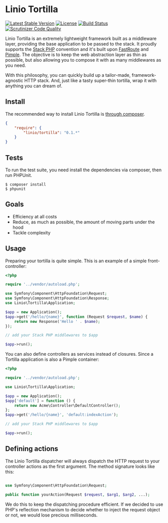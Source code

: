 Linio Tortilla
==============
[![Latest Stable Version](https://poser.pugx.org/linio/tortilla/v/stable.svg)](https://packagist.org/packages/linio/tortilla) [![License](https://poser.pugx.org/linio/tortilla/license.svg)](https://packagist.org/packages/linio/tortilla) [![Build Status](https://secure.travis-ci.org/LinioIT/tortilla.png)](http://travis-ci.org/LinioIT/tortilla) [![Scrutinizer Code Quality](https://scrutinizer-ci.com/g/LinioIT/tortilla/badges/quality-score.png?b=master)](https://scrutinizer-ci.com/g/LinioIT/tortilla/?branch=master)

Linio Tortilla is an extremely lightweight framework built as a middleware layer, providing the base application to be passed to the stack. It proudly supports the [Stack PHP](http://stackphp.com) convention and it's built upon [FastRoute](https://github.com/nikic/FastRoute) and [Pimple](http://pimple.sensiolabs.org). The objective is to keep the web abstraction layer as thin as possible, but also allowing you to compose it with as many middlewares as you need.

With this philosophy, you can quickly build up a tailor-made, framework-agnostic HTTP stack. And, just like a tasty super-thin tortilla, wrap it with anything you can dream of.

Install
-------

The recommended way to install Linio Tortilla is [through composer](http://getcomposer.org).

```JSON
{
    "require": {
        "linio/tortilla": "0.1.*"
    }
}
```

Tests
-----

To run the test suite, you need install the dependencies via composer, then
run PHPUnit.

    $ composer install
    $ phpunit

Goals
-----

* Efficiency at all costs
* Reduce, as much as possible, the amount of moving parts under the hood
* Tackle complexity

Usage
-----

Preparing your tortilla is quite simple. This is an example of a simple front-controller:

```php
<?php

require '../vendor/autoload.php';

use Symfony\Component\HttpFoundation\Request;
use Symfony\Component\HttpFoundation\Response;
use Linio\Tortilla\Application;

$app = new Application();
$app->get('/hello/{name}', function (Request $request, $name) {
    return new Response('Hello ' . $name);
});

// add your Stack PHP middlewares to $app

$app->run();
```

You can also define controllers as services instead of closures. Since a Tortilla
application is also a Pimple container:

```php
<?php

require '../vendor/autoload.php';

use Linio\Tortilla\Application;

$app = new Application();
$app['default'] = function () {
    return new Acme\Controller\DefaultController();
};
$app->get('/hello/{name}', 'default:indexAction');

// add your Stack PHP middlewares to $app

$app->run();
```

Defining actions
----------------

The Linio Tortilla dispatcher will always dispatch the HTTP request to your controller
actions as the first argument. The method signature looks like this:

```php

use Symfony\Component\HttpFoundation\Request;

public function yourAction(Request $request, $arg1, $arg2, ...);
```

We do this to keep the dispatching procedure efficient. If we decided to use PHP's
reflection mechanism to decide whether to inject the request object or not, we would
lose precious milliseconds.
